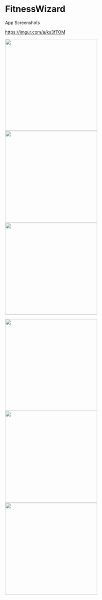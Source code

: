 # FitnessWizard

App Screenshots

https://imgur.com/a/ks3fTOM

<img src = "https://i.imgur.com/asVAfOq.jpeg" width="300"> <img src = "https://i.imgur.com/a9SFSdO.jpg" width="300"> <img src = "https://i.imgur.com/BxA7JFT.jpg" width="300"> 


<img src = "https://i.imgur.com/vg40VEf.jpg" width="300"> <img src = "https://i.imgur.com/T1INZQU.jpg" width="300"> <img src = "https://i.imgur.com/HEq08zO.jpg" width="300">




